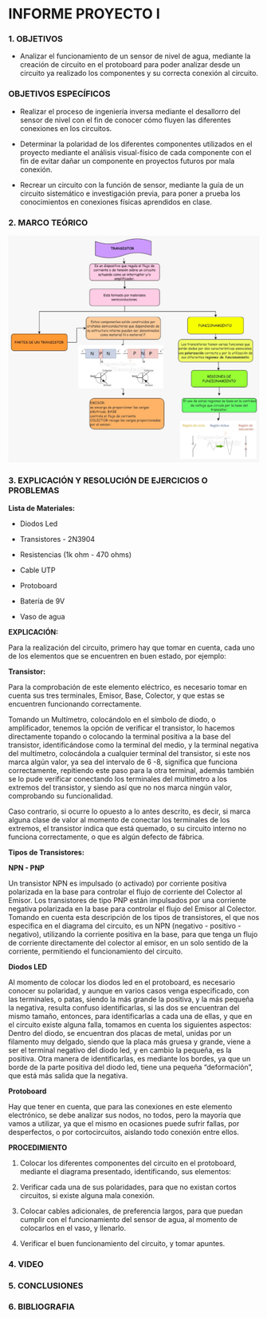 # INFORME PROYECTO I

### 1. OBJETIVOS

- Analizar el funcionamiento de un sensor de nivel de agua, mediante la creación de circuito en el protoboard para poder analizar desde un circuito ya realizado los componentes y su correcta conexión al circuito.

### OBJETIVOS ESPECÍFICOS

- Realizar el proceso de ingeniería inversa mediante el desallorro del sensor de nivel con el fin de conocer cómo fluyen las diferentes conexiones en los circuitos. 

- Determinar la polaridad de los diferentes componentes utilizados en el proyecto mediante el análisis visual-físico de cada componente con el fin de evitar dañar un componente en proyectos futuros por mala conexión.

- Recrear un circuito con la función de sensor, mediante la guía de un circuito sistemático e investigación previa, para  poner a prueba los conocimientos en conexiones físicas aprendidos en clase. 

### 2. MARCO TEÓRICO

![](https://github.com/melaniegutierrez/INFORME-PROYECTO-I/blob/main/TEORIA%202.jpeg)

### 3. EXPLICACIÓN Y RESOLUCIÓN DE EJERCICIOS O PROBLEMAS

**Lista de Materiales:**

- Diodos Led

- Transistores - 2N3904

- Resistencias  (1k ohm - 470 ohms)

- Cable UTP

- Protoboard

- Batería de 9V

- Vaso de agua 

**EXPLICACIÓN:**

Para la realización del circuito, primero hay que tomar en cuenta, cada uno de los elementos que se encuentren en buen estado, por ejemplo:

**Transistor:**

Para la comprobación de este elemento eléctrico, es necesario tomar en cuenta sus tres terminales, Emisor, Base, Colector, y que estas se encuentren funcionando correctamente.

Tomando un Multímetro, colocándolo en el símbolo de diodo, o amplificador, tenemos la opción de verificar el transistor, lo hacemos directamente topando o colocando la terminal positiva a la base del transistor, identificándose como la terminal del medio, y la terminal negativa del multímetro, colocándola a cualquier terminal del transistor, si este nos marca algún valor, ya sea del intervalo de 6 -8, significa que funciona correctamente, repitiendo este paso para la otra terminal, además también se lo pude verificar conectando los terminales del multímetro a los extremos del transistor, y siendo así que no nos marca ningún valor, comprobando su funcionalidad.

Caso contrario, si ocurre lo opuesto a lo antes descrito, es decir, si marca alguna clase de valor al momento de conectar los terminales de los extremos, el transistor indica que está quemado, o su circuito interno no funciona correctamente, o que es algún defecto de fábrica.

**Tipos de Transistores:**

**NPN - PNP**

Un transistor NPN es impulsado (o activado) por corriente positiva polarizada en la base para controlar el flujo de corriente del Colector al Emisor. 
Los transistores de tipo PNP están impulsados por una corriente negativa polarizada en la base para controlar el flujo del Emisor al Colector.
Tomando en cuenta esta descripción de los tipos de transistores, el que nos especifica en el diagrama del circuito, es un NPN (negativo - positivo - negativo), utilizando la corriente positiva en la base, para que tenga un flujo de corriente directamente del colector al emisor, en un solo sentido de la corriente, permitiendo el funcionamiento del circuito.

**Diodos LED**

Al momento de colocar los diodos led en el protoboard, es necesario conocer su polaridad, y aunque en varios casos venga especificado, con las terminales, o patas, siendo la más grande la positiva, y la más pequeña la negativa, resulta confuso identificarlas, si las dos se encuentran del mismo tamaño, entonces, para identificarlas a cada una de ellas, y que en el circuito existe alguna falla, tomamos en cuenta los siguientes aspectos:
Dentro del diodo, se encuentran dos placas de metal, unidas por un filamento muy delgado, siendo que la placa más gruesa y grande, viene a ser el terminal negativo del diodo led, y en cambio la pequeña, es la positiva.
Otra manera de identificarlas, es mediante los bordes, ya que un borde de la parte positiva del diodo led, tiene una pequeña “deformación”, que está más salida que la negativa.

**Protoboard**

Hay que tener en cuenta, que para las conexiones en este elemento electrónico, se debe analizar sus nodos, no todos, pero la mayoría que vamos a utilizar, ya que el mismo en ocasiones puede sufrir fallas, por desperfectos, o por cortocircuitos, aislando todo conexión entre ellos.

**PROCEDIMIENTO**

1. Colocar los diferentes componentes del circuito en el protoboard, mediante el diagrama presentado, identificando, sus elementos:

2. Verificar cada una de sus polaridades, para que no existan cortos circuitos, si existe alguna mala conexión.

3. Colocar cables adicionales, de preferencia largos, para que puedan cumplir con el funcionamiento del sensor de agua, al momento de colocarlos en el vaso, y llenarlo.

4. Verificar el buen funcionamiento del circuito, y tomar apuntes.

### 4. VIDEO

### 5. CONCLUSIONES

### 6. BIBLIOGRAFIA









